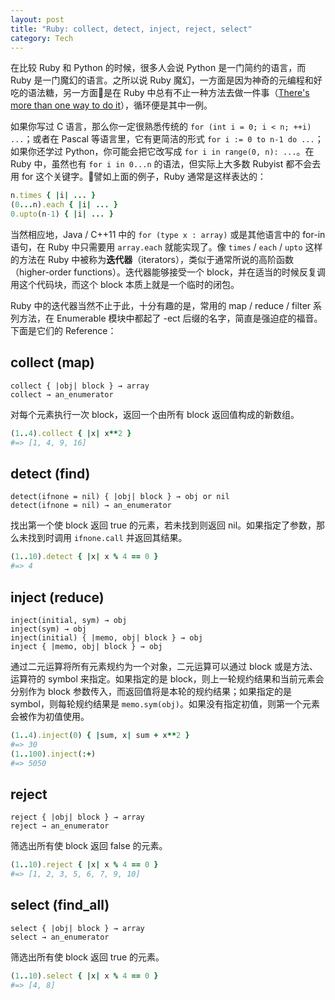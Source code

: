 ```yaml
---
layout: post
title: "Ruby: collect, detect, inject, reject, select"
category: Tech
---
```


在比较 Ruby 和 Python 的时候，很多人会说 Python 是一门简约的语言，而 Ruby 是一门魔幻的语言。之所以说 Ruby 魔幻，一方面是因为神奇的元编程和好吃的语法糖，另一方面是在 Ruby 中总有不止一种方法去做一件事（[There's more than one way to do it](https://en.wikipedia.org/wiki/There%27s_more_than_one_way_to_do_it)），循环便是其中一例。

如果你写过 C 语言，那么你一定很熟悉传统的 `for (int i = 0; i < n; ++i) ...`；或者在 Pascal 等语言里，它有更简洁的形式 `for i := 0 to n-1 do ...`；如果你还学过 Python，你可能会把它改写成 `for i in range(0, n): ...`。在 Ruby 中，虽然也有 `for i in 0...n` 的语法，但实际上大多数 Rubyist 都不会去用 for 这个关键字。譬如上面的例子，Ruby 通常是这样表达的：

``` ruby
n.times { |i| ... }
(0...n).each { |i| ... }
0.upto(n-1) { |i| ... }
```

当然相应地，Java / C++11 中的 `for (type x : array)` 或是其他语言中的 for-in 语句，在 Ruby 中只需要用 `array.each` 就能实现了。像 `times` / `each` / `upto` 这样的方法在 Ruby 中被称为**迭代器**（iterators），类似于通常所说的高阶函数（higher-order functions）。迭代器能够接受一个 block，并在适当的时候反复调用这个代码块，而这个 block 本质上就是一个临时的闭包。

<!--more-->

Ruby 中的迭代器当然不止于此，十分有趣的是，常用的 map / reduce / filter 系列方法，在 Enumerable 模块中都起了 -ect 后缀的名字，简直是强迫症的福音。下面是它们的 Reference：

## collect (map)

``` 
collect { |obj| block } → array
collect → an_enumerator
```

对每个元素执行一次 block，返回一个由所有 block 返回值构成的新数组。

``` ruby
(1..4).collect { |x| x**2 }
#=> [1, 4, 9, 16]
```

## detect (find)

``` 
detect(ifnone = nil) { |obj| block } → obj or nil
detect(ifnone = nil) → an_enumerator
```

找出第一个使 block 返回 true 的元素，若未找到则返回 nil。如果指定了参数，那么未找到时调用 `ifnone.call` 并返回其结果。

``` ruby
(1..10).detect { |x| x % 4 == 0 }
#=> 4
```

## inject (reduce)

``` 
inject(initial, sym) → obj
inject(sym) → obj
inject(initial) { |memo, obj| block } → obj
inject { |memo, obj| block } → obj
```

通过二元运算将所有元素规约为一个对象，二元运算可以通过 block 或是方法、运算符的 symbol 来指定。如果指定的是 block，则上一轮规约结果和当前元素会分别作为 block 参数传入，而返回值将是本轮的规约结果；如果指定的是 symbol，则每轮规约结果是 `memo.sym(obj)`。如果没有指定初值，则第一个元素会被作为初值使用。

``` ruby
(1..4).inject(0) { |sum, x| sum + x**2 }
#=> 30
(1..100).inject(:+)
#=> 5050
```

## reject

``` 
reject { |obj| block } → array
reject → an_enumerator
```

筛选出所有使 block 返回 false 的元素。

``` ruby
(1..10).reject { |x| x % 4 == 0 }
#=> [1, 2, 3, 5, 6, 7, 9, 10]
```

## select (find_all)

``` 
select { |obj| block } → array
select → an_enumerator
```

筛选出所有使 block 返回 true 的元素。

``` ruby
(1..10).select { |x| x % 4 == 0 }
#=> [4, 8]
```